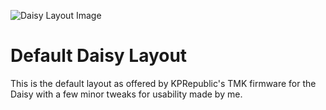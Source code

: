 ![Daisy Layout Image](https://imgur.com/9mSF0yf)

# Default Daisy Layout

This is the default layout as offered by KPRepublic's TMK firmware for the Daisy with a few minor tweaks for usability made by me.
